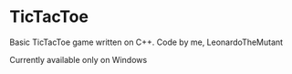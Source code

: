 # TicTacToe
Basic TicTacToe game written on C++.
Code by me, LeonardoTheMutant

Currently available only on Windows
